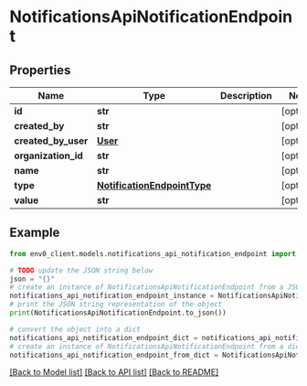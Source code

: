 # NotificationsApiNotificationEndpoint


## Properties

Name | Type | Description | Notes
------------ | ------------- | ------------- | -------------
**id** | **str** |  | [optional] 
**created_by** | **str** |  | [optional] 
**created_by_user** | [**User**](User.md) |  | [optional] 
**organization_id** | **str** |  | [optional] 
**name** | **str** |  | [optional] 
**type** | [**NotificationEndpointType**](NotificationEndpointType.md) |  | [optional] 
**value** | **str** |  | [optional] 

## Example

```python
from env0_client.models.notifications_api_notification_endpoint import NotificationsApiNotificationEndpoint

# TODO update the JSON string below
json = "{}"
# create an instance of NotificationsApiNotificationEndpoint from a JSON string
notifications_api_notification_endpoint_instance = NotificationsApiNotificationEndpoint.from_json(json)
# print the JSON string representation of the object
print(NotificationsApiNotificationEndpoint.to_json())

# convert the object into a dict
notifications_api_notification_endpoint_dict = notifications_api_notification_endpoint_instance.to_dict()
# create an instance of NotificationsApiNotificationEndpoint from a dict
notifications_api_notification_endpoint_from_dict = NotificationsApiNotificationEndpoint.from_dict(notifications_api_notification_endpoint_dict)
```
[[Back to Model list]](../README.md#documentation-for-models) [[Back to API list]](../README.md#documentation-for-api-endpoints) [[Back to README]](../README.md)



